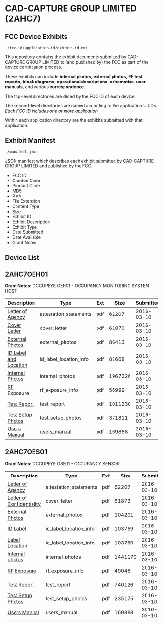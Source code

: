 # CAD-CAPTURE GROUP LIMITED (2AHC7)
## FCC Device Exhibits

```
./fcc-id/application-id/exhibit-id.ext
```

This repository contains the exhibit documents submitted by CAD-CAPTURE GROUP LIMITED to (and published by) the FCC as part of the device certification process.

These exhibits can include **internal photos**, **external photos**, **RF test reports**, **block diagrams**, **operational descriptions**, **schematics**, **user manuals**, and various **correspondence**.

The top-level directories are sliced by the FCC ID of each device.

The second-level directories are named according to the application UUIDs. *Each FCC ID includes one or more application.*

Within each application directory are the exhibits submitted with that application. 

## Exhibit Manifest

```
./manifest.json
```

JSON manifest which describes each exhibit submitted by CAD-CAPTURE GROUP LIMITED and published by the FCC.

- FCC ID
- Grantee Code
- Product Code
- MD5
- Path
- File Extension
- Content Type
- Size
- Exhibit ID
- Exhibit Description
- Exhibit Type
- Date Submitted
- Date Available
- Grant Notes

## Device List
## 2AHC7OEH01
**Grant Notes:** OCCUPEYE OEH01 - OCCUPANCY MONITORING SYSTEM HOST

| Description | Type | Ext | Size | Submitted | Available |
| ----------- | ---- | --- | ---- | --------- | --------- |
| [Letter of Agency](2AHC7OEH01/2d405c91931b683ae9873095ae43f2ba/2924973.pdf) | attestation_statements | pdf | 62207 | 2016-03-10 | 2016-03-10 |
| [Cover Letter](2AHC7OEH01/2d405c91931b683ae9873095ae43f2ba/2924975.pdf) | cover_letter | pdf | 61870 | 2016-03-10 | 2016-03-10 |
| [External Photos](2AHC7OEH01/2d405c91931b683ae9873095ae43f2ba/2924976.pdf) | external_photos | pdf | 86413 | 2016-03-10 | 2016-03-10 |
| [ID Label and Location](2AHC7OEH01/2d405c91931b683ae9873095ae43f2ba/2924977.pdf) | id_label_location_info | pdf | 81668 | 2016-03-10 | 2016-03-10 |
| [Internal Photos](2AHC7OEH01/2d405c91931b683ae9873095ae43f2ba/2924978.pdf) | internal_photos | pdf | 1967326 | 2016-03-10 | 2016-03-10 |
| [RF Exposure](2AHC7OEH01/2d405c91931b683ae9873095ae43f2ba/2924981.pdf) | rf_exposure_info | pdf | 56999 | 2016-03-10 | 2016-03-10 |
| [Test Report](2AHC7OEH01/2d405c91931b683ae9873095ae43f2ba/2924983.pdf) | test_report | pdf | 1011230 | 2016-03-10 | 2016-03-10 |
| [Test Setup Photos](2AHC7OEH01/2d405c91931b683ae9873095ae43f2ba/2924984.pdf) | test_setup_photos | pdf | 371811 | 2016-03-10 | 2016-03-10 |
| [Users Manual](2AHC7OEH01/2d405c91931b683ae9873095ae43f2ba/2924985.pdf) | users_manual | pdf | 169888 | 2016-03-10 | 2016-03-10 |
## 2AHC7OES01
**Grant Notes:** OCCUPEYE OSE01 - OCCUPANCY SENSOR

| Description | Type | Ext | Size | Submitted | Available |
| ----------- | ---- | --- | ---- | --------- | --------- |
| [Letter of Agency](2AHC7OES01/f6be244f2a6e0ada7873657129887dc6/2924973.pdf) | attestation_statements | pdf | 62207 | 2016-03-10 | 2016-03-10 |
| [Letter of Confidentiality](2AHC7OES01/f6be244f2a6e0ada7873657129887dc6/2925022.pdf) | cover_letter | pdf | 61873 | 2016-03-10 | 2016-03-10 |
| [External Photos](2AHC7OES01/f6be244f2a6e0ada7873657129887dc6/2925023.pdf) | external_photos | pdf | 104201 | 2016-03-10 | 2016-03-10 |
| [ID Label](2AHC7OES01/f6be244f2a6e0ada7873657129887dc6/2925024.pdf) | id_label_location_info | pdf | 103769 | 2016-03-10 | 2016-03-10 |
| [Label Location](2AHC7OES01/f6be244f2a6e0ada7873657129887dc6/2925024.pdf) | id_label_location_info | pdf | 103769 | 2016-03-10 | 2016-03-10 |
| [Internal photos](2AHC7OES01/f6be244f2a6e0ada7873657129887dc6/2925026.pdf) | internal_photos | pdf | 1441170 | 2016-03-10 | 2016-03-10 |
| [RF Exposure](2AHC7OES01/f6be244f2a6e0ada7873657129887dc6/2925029.pdf) | rf_exposure_info | pdf | 49046 | 2016-03-10 | 2016-03-10 |
| [Test Report](2AHC7OES01/f6be244f2a6e0ada7873657129887dc6/2925031.pdf) | test_report | pdf | 740126 | 2016-03-10 | 2016-03-10 |
| [Test Setup Photos](2AHC7OES01/f6be244f2a6e0ada7873657129887dc6/2925032.pdf) | test_setup_photos | pdf | 235175 | 2016-03-10 | 2016-03-10 |
| [Users Manual](2AHC7OES01/f6be244f2a6e0ada7873657129887dc6/2924985.pdf) | users_manual | pdf | 169888 | 2016-03-10 | 2016-03-10 |
